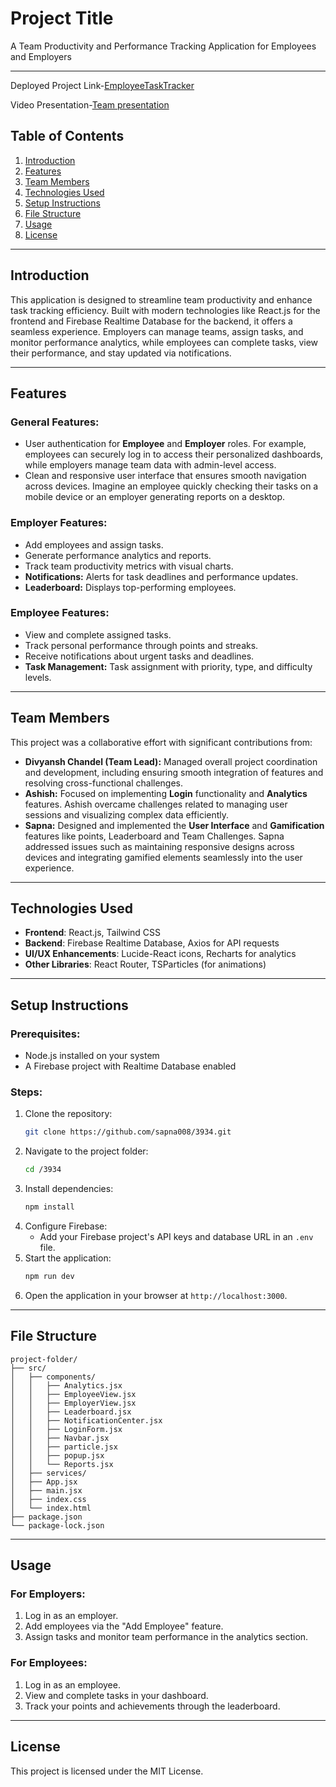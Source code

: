 # Project Title
A Team Productivity and Performance Tracking Application for Employees and Employers

---
Deployed Project Link-[EmployeeTaskTracker](https://employeetasktrackerapplication.netlify.app/)

Video Presentation-[Team presentation](https://youtu.be/f5nt9te9D5I?si=MYfycZ_EJAWp74_j)

## Table of Contents
1. [Introduction](#introduction)
2. [Features](#features)
3. [Team Members](#team-members)
4. [Technologies Used](#technologies-used)
5. [Setup Instructions](#setup-instructions)
6. [File Structure](#file-structure)
7. [Usage](#usage)
8. [License](#license)

---

## Introduction
This application is designed to streamline team productivity and enhance task tracking efficiency. Built with modern technologies like React.js for the frontend and Firebase Realtime Database for the backend, it offers a seamless experience. Employers can manage teams, assign tasks, and monitor performance analytics, while employees can complete tasks, view their performance, and stay updated via notifications.

---

## Features

### General Features:
- User authentication for **Employee** and **Employer** roles. For example, employees can securely log in to access their personalized dashboards, while employers manage team data with admin-level access.
- Clean and responsive user interface that ensures smooth navigation across devices. Imagine an employee quickly checking their tasks on a mobile device or an employer generating reports on a desktop.

### Employer Features:
- Add employees and assign tasks.
- Generate performance analytics and reports.
- Track team productivity metrics with visual charts.
- **Notifications:** Alerts for task deadlines and performance updates.
- **Leaderboard:** Displays top-performing employees.

### Employee Features:
- View and complete assigned tasks.
- Track personal performance through points and streaks.
- Receive notifications about urgent tasks and deadlines.
- **Task Management:** Task assignment with priority, type, and difficulty levels.

---

## Team Members
This project was a collaborative effort with significant contributions from:
- **Divyansh Chandel (Team Lead):** Managed overall project coordination and development, including ensuring smooth integration of features and resolving cross-functional challenges.
- **Ashish:** Focused on implementing **Login** functionality and **Analytics** features. Ashish overcame challenges related to managing user sessions and visualizing complex data efficiently.
- **Sapna:** Designed and implemented the **User Interface** and **Gamification** features like points, Leaderboard and Team Challenges. Sapna addressed issues such as maintaining responsive designs across devices and integrating gamified elements seamlessly into the user experience.

---

## Technologies Used
- **Frontend**: React.js, Tailwind CSS
- **Backend**: Firebase Realtime Database, Axios for API requests
- **UI/UX Enhancements**: Lucide-React icons, Recharts for analytics
- **Other Libraries**: React Router, TSParticles (for animations)

---

## Setup Instructions

### Prerequisites:
- Node.js installed on your system
- A Firebase project with Realtime Database enabled

### Steps:
1. Clone the repository:
   ```bash
   git clone https://github.com/sapna008/3934.git
   ```
2. Navigate to the project folder:
   ```bash
   cd /3934
   ```
3. Install dependencies:
   ```bash
   npm install
   ```
4. Configure Firebase:
   - Add your Firebase project's API keys and database URL in an `.env` file.
5. Start the application:
   ```bash
   npm run dev
   ```
6. Open the application in your browser at `http://localhost:3000`.

---

## File Structure
```
project-folder/
├── src/
│   ├── components/
│   │   ├── Analytics.jsx
│   │   ├── EmployeeView.jsx
│   │   ├── EmployerView.jsx
│   │   ├── Leaderboard.jsx
│   │   ├── NotificationCenter.jsx
│   │   ├── LoginForm.jsx
│   │   ├── Navbar.jsx
│   │   ├── particle.jsx
│   │   ├── popup.jsx
│   │   └── Reports.jsx
│   ├── services/
│   ├── App.jsx
│   ├── main.jsx
│   ├── index.css
│   └── index.html
├── package.json
└── package-lock.json
```

---

## Usage

### For Employers:
1. Log in as an employer.
2. Add employees via the "Add Employee" feature.
3. Assign tasks and monitor team performance in the analytics section.

### For Employees:
1. Log in as an employee.
2. View and complete tasks in your dashboard.
3. Track your points and achievements through the leaderboard.

---

## License
This project is licensed under the MIT License.

